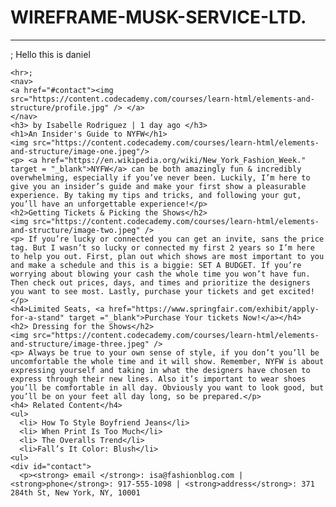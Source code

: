 # WIREFRAME-MUSK-SERVICE-LTD.
<hr>;
Hello this is daniel
<!DOCTYPE html>
<html>
  <head>
    <title>Everyday with Isa </title>
  </head>
  <body>
     
    <hr>;
    <nav>
    <a href="#contact"><img src="https://content.codecademy.com/courses/learn-html/elements-and-structure/profile.jpg" /> </a>
    </nav>
    <h3> by Isabelle Rodriguez | 1 day ago </h3>
    <h1>An Insider's Guide to NYFW</h1>
    <img src="https://content.codecademy.com/courses/learn-html/elements-and-structure/image-one.jpeg"/>
    <p> <a href="https://en.wikipedia.org/wiki/New_York_Fashion_Week." target = "_blank">NYFW</a> can be both amazingly fun & incredibly overwhelming, especially if you’ve never been. Luckily, I’m here to give you an insider’s guide and make your first show a pleasurable experience. By taking my tips and tricks, and following your gut, you’ll have an unforgettable experience!</p>
    <h2>Getting Tickets & Picking the Shows</h2>
    <img src="https://content.codecademy.com/courses/learn-html/elements-and-structure/image-two.jpeg" />
    <p> If you’re lucky or connected you can get an invite, sans the price tag. But I wasn’t so lucky or connected my first 2 years so I’m here to help you out. First, plan out which shows are most important to you and make a schedule and this is a biggie: SET A BUDGET. If you’re worrying about blowing your cash the whole time you won’t have fun. Then check out prices, days, and times and prioritize the designers you want to see most. Lastly, purchase your tickets and get excited!</p>
    <h4>Limited Seats, <a href="https://www.springfair.com/exhibit/apply-for-a-stand" target ="_blank">Purchase Your tickets Now!</a></h4>
    <h2> Dressing for the Shows</h2>
    <img src="https://content.codecademy.com/courses/learn-html/elements-and-structure/image-three.jpeg" />
    <p> Always be true to your own sense of style, if you don’t you’ll be uncomfortable the whole time and it will show. Remember, NYFW is about expressing yourself and taking in what the designers have chosen to express through their new lines. Also it’s important to wear shoes you’ll be comfortable in all day. Obviously you want to look good, but you’ll be on your feet all day long, so be prepared.</p>
    <h4> Related Content</h4>
    <ul>
      <li> How To Style Boyfriend Jeans</li>
      <li> When Print Is Too Much</li>
      <li> The Overalls Trend</li>
      <li>Fall’s It Color: Blush</li>
    <ul>
    <div id="contact">
      <p><strong> email </strong>: isa@fashionblog.com | <strong>phone</strong>: 917-555-1098 | <strong>address</strong>: 371 284th St, New York, NY, 10001

 </p>
    </div>
  </body>
</html>
